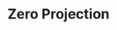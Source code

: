 ---
title: "Zero Projection"

categories: ['']

tags: ['Zero', 'Projection']

arwords: 'الإسقاط الصفري'

arexps: []

enwords: ['Zero Projection']

enexps: []

arlexicons: 'س'

enlexicons: 'Z'

authors: ['Ruqayya Roshdy']

translators: ['']

citations: 'مقدمة في حوسبة اللغة العربية'

sources: 'مركز الملك عبدالله بن عبدالعزيز الدولي لخدمة اللغة العربية'

slug: ""
---
